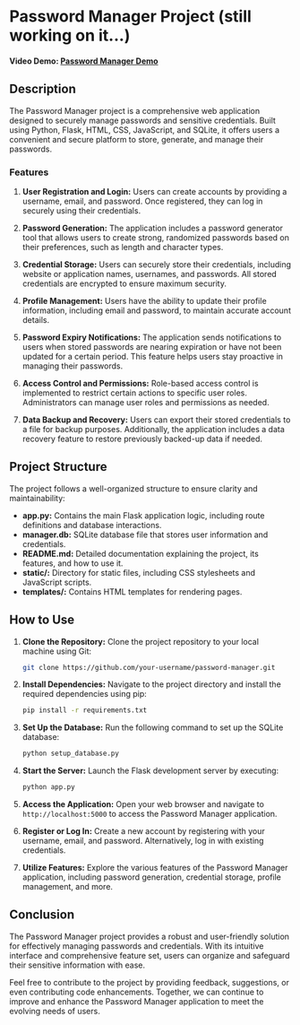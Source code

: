 # Password Manager Project (still working on it...)

#### Video Demo: [Password Manager Demo](https://example.com)

## Description

The Password Manager project is a comprehensive web application designed to securely manage passwords and sensitive credentials. Built using Python, Flask, HTML, CSS, JavaScript, and SQLite, it offers users a convenient and secure platform to store, generate, and manage their passwords.

### Features

1. **User Registration and Login:** Users can create accounts by providing a username, email, and password. Once registered, they can log in securely using their credentials.

2. **Password Generation:** The application includes a password generator tool that allows users to create strong, randomized passwords based on their preferences, such as length and character types.

3. **Credential Storage:** Users can securely store their credentials, including website or application names, usernames, and passwords. All stored credentials are encrypted to ensure maximum security.

4. **Profile Management:** Users have the ability to update their profile information, including email and password, to maintain accurate account details.

5. **Password Expiry Notifications:** The application sends notifications to users when stored passwords are nearing expiration or have not been updated for a certain period. This feature helps users stay proactive in managing their passwords.

6. **Access Control and Permissions:** Role-based access control is implemented to restrict certain actions to specific user roles. Administrators can manage user roles and permissions as needed.

7. **Data Backup and Recovery:** Users can export their stored credentials to a file for backup purposes. Additionally, the application includes a data recovery feature to restore previously backed-up data if needed.

## Project Structure

The project follows a well-organized structure to ensure clarity and maintainability:

- **app.py:** Contains the main Flask application logic, including route definitions and database interactions.
- **manager.db:** SQLite database file that stores user information and credentials.
- **README.md:** Detailed documentation explaining the project, its features, and how to use it.
- **static/:** Directory for static files, including CSS stylesheets and JavaScript scripts.
- **templates/:** Contains HTML templates for rendering pages.

## How to Use

1. **Clone the Repository:** Clone the project repository to your local machine using Git:

    ```bash
    git clone https://github.com/your-username/password-manager.git
    ```

2. **Install Dependencies:** Navigate to the project directory and install the required dependencies using pip:

    ```bash
    pip install -r requirements.txt
    ```

3. **Set Up the Database:** Run the following command to set up the SQLite database:

    ```bash
    python setup_database.py
    ```

4. **Start the Server:** Launch the Flask development server by executing:

    ```bash
    python app.py
    ```

5. **Access the Application:** Open your web browser and navigate to `http://localhost:5000` to access the Password Manager application.

6. **Register or Log In:** Create a new account by registering with your username, email, and password. Alternatively, log in with existing credentials.

7. **Utilize Features:** Explore the various features of the Password Manager application, including password generation, credential storage, profile management, and more.

## Conclusion

The Password Manager project provides a robust and user-friendly solution for effectively managing passwords and credentials. With its intuitive interface and comprehensive feature set, users can organize and safeguard their sensitive information with ease.

Feel free to contribute to the project by providing feedback, suggestions, or even contributing code enhancements. Together, we can continue to improve and enhance the Password Manager application to meet the evolving needs of users.

